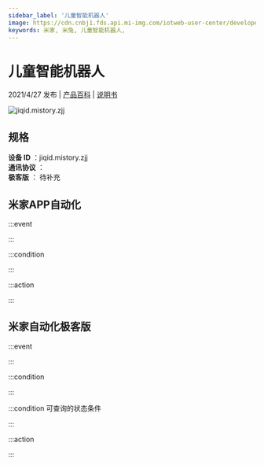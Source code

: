 ```yaml
---
sidebar_label: '儿童智能机器人'
image: https://cdn.cnbj1.fds.api.mi-img.com/iotweb-user-center/developer_1678871036834xdfD61Uy.png?GalaxyAccessKeyId=AKVGLQWBOVIRQ3XLEW&Expires=9223372036854775807&Signature=nlh9NhITHM0vf0+YX7IiGtLlWbY=
keywords: 米家, 米兔, 儿童智能机器人, 
---
```

# 儿童智能机器人

2021/4/27 发布 | [产品百科](https://home.mi.com/webapp/content/baike/product/index.html?model=jiqid.mistory.zjj/) | [说明书](https://home.mi.com/views/introduction.html?model=jiqid.mistory.zjj&region=cn)

![jiqid.mistory.zjj](https://cdn.cnbj1.fds.api.mi-img.com/iotweb-user-center/developer_1678871036834xdfD61Uy.png?GalaxyAccessKeyId=AKVGLQWBOVIRQ3XLEW&Expires=9223372036854775807&Signature=nlh9NhITHM0vf0+YX7IiGtLlWbY=)

## 规格  
> 
**设备 ID** ：jiqid.mistory.zjj  
**通讯协议** ：  
**极客版**  ： 待补充 


## 米家APP自动化  

:::event  

:::

:::condition  

:::

:::action   

:::

## 米家自动化极客版  

:::event  

:::

:::condition  

:::

:::condition 可查询的状态条件  

:::

:::action  

:::

        
